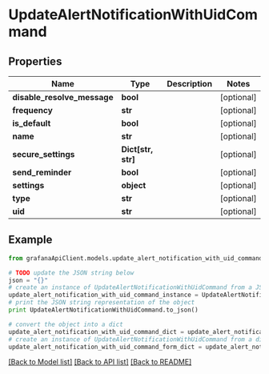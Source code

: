 # UpdateAlertNotificationWithUidCommand


## Properties
Name | Type | Description | Notes
------------ | ------------- | ------------- | -------------
**disable_resolve_message** | **bool** |  | [optional] 
**frequency** | **str** |  | [optional] 
**is_default** | **bool** |  | [optional] 
**name** | **str** |  | [optional] 
**secure_settings** | **Dict[str, str]** |  | [optional] 
**send_reminder** | **bool** |  | [optional] 
**settings** | **object** |  | [optional] 
**type** | **str** |  | [optional] 
**uid** | **str** |  | [optional] 

## Example

```python
from grafanaApiClient.models.update_alert_notification_with_uid_command import UpdateAlertNotificationWithUidCommand

# TODO update the JSON string below
json = "{}"
# create an instance of UpdateAlertNotificationWithUidCommand from a JSON string
update_alert_notification_with_uid_command_instance = UpdateAlertNotificationWithUidCommand.from_json(json)
# print the JSON string representation of the object
print UpdateAlertNotificationWithUidCommand.to_json()

# convert the object into a dict
update_alert_notification_with_uid_command_dict = update_alert_notification_with_uid_command_instance.to_dict()
# create an instance of UpdateAlertNotificationWithUidCommand from a dict
update_alert_notification_with_uid_command_form_dict = update_alert_notification_with_uid_command.from_dict(update_alert_notification_with_uid_command_dict)
```
[[Back to Model list]](../README.md#documentation-for-models) [[Back to API list]](../README.md#documentation-for-api-endpoints) [[Back to README]](../README.md)


